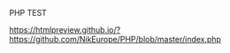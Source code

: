 


PHP TEST


https://htmlpreview.github.io/?https://github.com/NikEurope/PHP/blob/master/index.php
